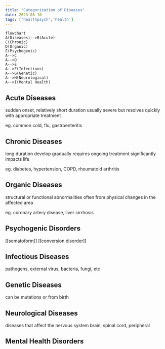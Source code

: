 ```yaml
---
title: "Categorization of Diseases"
date: 2023-08-10
tags: ['healthpsych','health']
---
```


```mermaid
flowchart
A(Diseases)-->B(Acute)
C(Chronic)
D(Organic)
E(Psychogenic)
A-->C
A-->D
A-->E
A-->F(Infectious)
A-->G(Genetic)
A-->H(Neurological)
A-->I(Mental Health)
```

## Acute Diseases
sudden onset, relatively short duration
usually severe but resolves quickly with appropriate treatment

eg. common cold, flu, gastroenteritis 

## Chronic Diseases
long duration
develop gradually
requires ongoing treatment
significantly impacts life 

eg. diabetes, hypertension, COPD, rheumatoid arthritis

## Organic Diseases
structural or functional abnormalities 
often from physical changes in the affected area

eg. coronary artery disease, liver cirrhosis

## Psychogenic Disorders
[[somatoform]]
[[conversion disorder]]

## Infectious Diseases
pathogens, external 
virus, bacteria, fungi, etc

## Genetic Diseases
can be mutations or from birth

## Neurological Diseases
diseases that affect the nervous system
brain, spinal cord, peripheral

## Mental Health Disorders 
